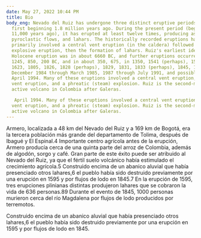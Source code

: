 ```yaml
---
date: May 27, 2022 10:44 PM
title: Bio
body_eng: Nevado del Ruiz has undergone three distinct eruptive periods, the
  first beginning 1.8 million years ago. During the present period (beginning
  11,000 years ago), it has erupted at least twelve times, producing ashfalls,
  pyroclastic flows, and lahars. The historically recorded eruptions have
  primarily involved a central vent eruption (in the caldera) followed by an
  explosive eruption, then the formation of lahars. Ruiz's earliest identified
  Holocene eruption was in about 6660 BC, and further eruptions occurred around
  1245, 850, 200 BC, and in about 350, 675, in 1350, 1541 (perhaps), 1570, 1595,
  1623, 1805, 1826, 1828 (perhaps), 1829, 1831, 1833 (perhaps), 1845, 1916,
  December 1984 through March 1985, 1987 through July 1991, and possibly in
  April 1994. Many of these eruptions involved a central vent eruption, a flank
  vent eruption, and a phreatic (steam) explosion. Ruiz is the second-most
  active volcano in Colombia after Galeras.

   April 1994. Many of these eruptions involved a central vent eruption, a flank
  vent eruption, and a phreatic (steam) explosion. Ruiz is the second-most
  active volcano in Colombia after Galeras.
---
```

Armero, localizada a 48 km del Nevado del Ruiz y a 169 km de Bogotá, era la tercera población más grande del departamento de Tolima, después de Ibagué y El Espinal.4​ Importante centro agrícola antes de la erupción, Armero producía cerca de una quinta parte del arroz de Colombia, además de algodón, sorgo y café. Gran parte de este éxito puede ser atribuido al Nevado del Ruiz, ya que el fértil suelo volcánico había estimulado el crecimiento agrícola.5​ Construido encima de un abanico aluvial que había presenciado otros lahares,6​ el pueblo había sido destruido previamente por una erupción en 1595 y por flujos de lodo en 1845.7​ En la erupción de 1595, tres erupciones plinianas distintas produjeron lahares que se cobraron la vida de 636 personas.8​9​ Durante el evento de 1845, 1000 personas murieron cerca del río Magdalena por flujos de lodo producidos por terremotos.

Construido encima de un abanico aluvial que había presenciado otros lahares,6​ el pueblo había sido destruido previamente por una erupción en 1595 y por flujos de lodo en 1845.